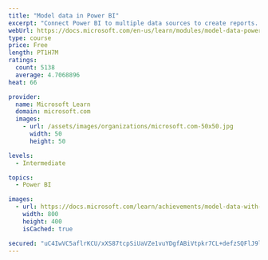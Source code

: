 ```yaml
---
title: "Model data in Power BI"
excerpt: "Connect Power BI to multiple data sources to create reports. Define the relationship between your data sources."
webUrl: https://docs.microsoft.com/en-us/learn/modules/model-data-power-bi/
type: course
price: Free
length: PT1H7M
ratings:
  count: 5138
  average: 4.7068896
heat: 66

provider:
  name: Microsoft Learn
  domain: microsoft.com
  images:
    - url: /assets/images/organizations/microsoft.com-50x50.jpg
      width: 50
      height: 50

levels:
  - Intermediate

topics:
  - Power BI

images:
  - url: https://docs.microsoft.com/learn/achievements/model-data-with-power-bi-desktop-social.png
    width: 800
    height: 400
    isCached: true

secured: "uC4IwVC5aflrKCU/xXS87tcpSiUaVZe1vuYDgfABiVtpkr7CL+defzSQFlJ9lu1YIHRfRJWu92gnRy7EvqxN+Wp/aJ6YdnejiUzwXNtyfer2+tbZltb5DvQqb1Px4bS5ls3WFWUR4M9id/0Op3vOPT8lX1xK11mwhKHMz0WtYsaKzIZqOsYzPSsMTC4yqrCZ0FE8F2JxziqrMCvhoa2HXn1EeUEywRNdK4gByFwWb31JCiXbOHzFNSKWmIJ5L0LaJTn7vE7NOhyCF99oRR47wTzRH1E/wLmKt+Ud/NpEi2GRM01y6K5eILEOyj1fl2yrNqngdK4p9YUyY1ZUaKGFkI3tSwGsZSBp58CsSm/1Q2RjoKDaXE3YU0EYkRnr0k3fkEcC9nX0oyIUD/3xpSkprcCqWCAif9aUs7OFlhf2s7g=;AU2eoirSWraKooX/PA84HA=="
---
```


